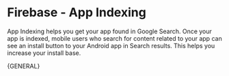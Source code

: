 Firebase - App Indexing
===================================

App Indexing helps you get your app found in Google Search. Once your app is indexed, mobile users who search for content related to your app can see an install button to your Android app in Search results. This helps you increase your install base.


{GENERAL}
